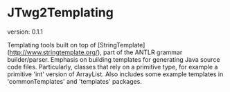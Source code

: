 JTwg2Templating
==============
version: 0.1.1

Templating tools built on top of [StringTemplate] (http://www.stringtemplate.org/), part of the ANTLR grammar builder/parser. 
Emphasis on building templates for generating Java source code files.  Particularly, classes that rely on a primitive type, for example a primitive 'int' version of ArrayList. 
Also includes some example templates in 'commonTemplates' and 'templates' packages.